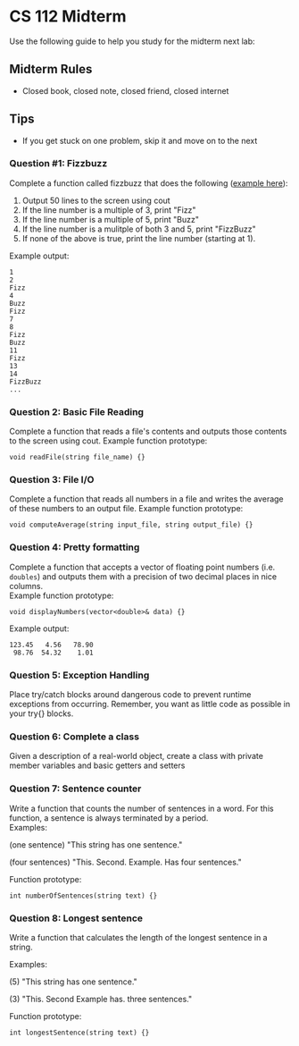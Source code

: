 # CS 112 Midterm
Use the following guide to help you study for the midterm next lab:

## Midterm Rules
* Closed book, closed note, closed friend, closed internet

## Tips
* If you get stuck on one problem, skip it and move on to the next

### Question #1: Fizzbuzz
Complete a function called fizzbuzz that does the following ([example here](https://www.hackerrank.com/challenges/fizzbuzz/problem)):
1. Output 50 lines to the screen using cout
2. If the line number is a multiple of 3, print "Fizz"
3. If the line number is a multiple of 5, print "Buzz"
4. If the line number is a mulitple of both 3 and 5, print "FizzBuzz"
5. If none of the above is true, print the line number (starting at 1).

Example output:
```
1
2
Fizz
4
Buzz
Fizz
7
8
Fizz
Buzz
11
Fizz
13
14
FizzBuzz
...
```

### Question 2: Basic File Reading
Complete a function that reads a file's contents and outputs those contents to the screen using cout.  Example function prototype:
```
void readFile(string file_name) {}
```

### Question 3: File I/O
Complete a function that reads all numbers in a file and writes the average of these numbers to an output file.  Example function prototype:
```
void computeAverage(string input_file, string output_file) {}
```

### Question 4: Pretty formatting
Complete a function that accepts a vector of floating point numbers (i.e. ```doubles```) and outputs them with a precision of two decimal places in nice columns.  
Example function prototype:
```
void displayNumbers(vector<double>& data) {}
```
Example output:
```
123.45   4.56   78.90
 98.76  54.32    1.01  
```

### Question 5: Exception Handling
Place try/catch blocks around dangerous code to prevent runtime exceptions from occurring.  Remember, you want as little code as possible in your try{} blocks.

### Question 6: Complete a class
Given a description of a real-world object, create a class with private member variables and basic getters and setters

### Question 7: Sentence counter
Write a function that counts the number of sentences in a word.  For this function, a sentence is always terminated by a period.  
Examples:

(one sentence) "This string has one sentence."

(four sentences) "This. Second. Example. Has four sentences."

Function prototype:
```
int numberOfSentences(string text) {}
```

### Question 8: Longest sentence
Write a function that calculates the length of the longest sentence in a string.  

Examples:

(5) "This string has one sentence."

(3) "This. Second Example has. three sentences."

Function prototype:
```
int longestSentence(string text) {}
```
